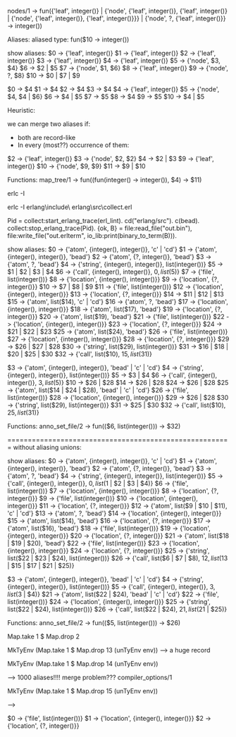 nodes/1 -> 
fun({'leaf', integer()} | 
    {'node', 
        {'leaf', integer()}, 
        {'leaf', integer()} | 
        {'node', 
            {'leaf', integer()}, 
            {'leaf', integer()}}} | 
    {'node', 
        ?, 
        {'leaf', integer()}} -> integer())


Aliases:
aliased type:
fun($10 -> integer())

show aliases:
$0 -> {'leaf', integer()}
$1 -> {'leaf', integer()}
$2 -> {'leaf', integer()}
$3 -> {'leaf', integer()}
$4 -> {'leaf', integer()}
$5 -> {'node', $3, $4}
$6 -> $2 | $5
$7 -> {'node', $1, $6}
$8 -> {'leaf', integer()}
$9 -> {'node', ?, $8}
$10 -> $0 | $7 | $9



$0 -> $4
$1 -> $4
$2 -> $4
$3 -> $4
$4 -> {'leaf', integer()}
$5 -> {'node', $4, $4 | $6}
$6 -> $4 | $5
$7 -> $5
$8 -> $4
$9 -> $5
$10 -> $4 | $5

Heuristic:

we can merge two aliases if:
- both are record-like
- In every (most??) occurrence of them:

$2 -> {'leaf', integer()}
$3 -> {'node', $2, $2}
$4 -> $2 | $3
$9 -> {'leaf', integer()}
$10 -> {'node', $9, $9}
$11 -> $9 | $10

Functions:
map_tree/1 -> fun((fun(integer() -> integer()), $4) -> $11)

erlc -I

erlc -I erlang\include\ erlang\src\collect.erl


Pid = collect:start_erlang_trace(erl_lint).
cd("erlang/src").
c(bead).
collect:stop_erlang_trace(Pid).
{ok, B} = file:read_file("out.bin"), file:write_file("out.erlterm", io_lib:print(binary_to_term(B))).    

show aliases:
$0 -> {'atom', {integer(), integer()}, 'c' | 'cd'}
$1 -> {'atom', {integer(), integer()}, 'bead'}
$2 -> {'atom', {?, integer()}, 'bead'}
$3 -> {'atom', ?, 'bead'}
$4 -> {'string', {integer(), integer()}, list(integer())}
$5 -> $1 | $2 | $3 | $4
$6 -> {'call', {integer(), integer()}, $0, list($5)}
$7 -> {'file', list(integer())}
$8 -> {'location', {integer(), integer()}}
$9 -> {'location', {?, integer()}}
$10 -> $7 | $8 | $9
$11 -> {'file', list(integer())}
$12 -> {'location', {integer(), integer()}}
$13 -> {'location', {?, integer()}}
$14 -> $11 | $12 | $13
$15 -> {'atom', list($14), 'c' | 'cd'}
$16 -> {'atom', ?, 'bead'}
$17 -> {'location', {integer(), integer()}}
$18 -> {'atom', list($17), 'bead'}
$19 -> {'location', {?, integer()}}
$20 -> {'atom', list($19), 'bead'}
$21 -> {'file', list(integer())}
$22 -> {'location', {integer(), integer()}}
$23 -> {'location', {?, integer()}}
$24 -> $21 | $22 | $23
$25 -> {'atom', list($24), 'bead'}
$26 -> {'file', list(integer())}
$27 -> {'location', {integer(), integer()}}
$28 -> {'location', {?, integer()}}
$29 -> $26 | $27 | $28
$30 -> {'string', list($29), list(integer())}
$31 -> $16 | $18 | $20 | $25 | $30
$32 -> {'call', list($10), $15, list($31)}


$3 -> {'atom', {integer(), integer()}, 'bead' | 'c' | 'cd'}
$4 -> {'string', {integer(), integer()}, list(integer())}
$5 -> $3 | $4
$6 -> {'call', {integer(), integer()}, $3, list($5)}
$10 -> $26 | $28
$14 -> $26 | $28
$24 -> $26 | $28
$25 -> {'atom', list($14 | $24 | $28), 'bead' | 'c' | 'cd'}
$26 -> {'file', list(integer())}
$28 -> {'location', {integer(), integer()}}
$29 -> $26 | $28
$30 -> {'string', list($29), list(integer())}
$31 -> $25 | $30
$32 -> {'call', list($10), $25, list($31)}

Functions:
anno_set_file/2 -> fun(($6, list(integer())) -> $32)

=======================================================
without aliasing unions:

show aliases:
$0 -> {'atom', {integer(), integer()}, 'c' | 'cd'}
$1 -> {'atom', {integer(), integer()}, 'bead'}
$2 -> {'atom', {?, integer()}, 'bead'}
$3 -> {'atom', ?, 'bead'}
$4 -> {'string', {integer(), integer()}, list(integer())}
$5 -> {'call', {integer(), integer()}, $0, list($1 | $2 | $3 | $4)}
$6 -> {'file', list(integer())}
$7 -> {'location', {integer(), integer()}}
$8 -> {'location', {?, integer()}}
$9 -> {'file', list(integer())}
$10 -> {'location', {integer(), integer()}}
$11 -> {'location', {?, integer()}}
$12 -> {'atom', list($9 | $10 | $11), 'c' | 'cd'}
$13 -> {'atom', ?, 'bead'}
$14 -> {'location', {integer(), integer()}}
$15 -> {'atom', list($14), 'bead'}
$16 -> {'location', {?, integer()}}
$17 -> {'atom', list($16), 'bead'}
$18 -> {'file', list(integer())}
$19 -> {'location', {integer(), integer()}}
$20 -> {'location', {?, integer()}}
$21 -> {'atom', list($18 | $19 | $20), 'bead'}
$22 -> {'file', list(integer())}
$23 -> {'location', {integer(), integer()}}
$24 -> {'location', {?, integer()}}
$25 -> {'string', list($22 | $23 | $24), list(integer())}
$26 -> {'call', list($6 | $7 | $8), $12, list($13 | $15 | $17 | $21 | $25)}


$3 -> {'atom', {integer(), integer()}, 'bead' | 'c' | 'cd'}
$4 -> {'string', {integer(), integer()}, list(integer())}
$5 -> {'call', {integer(), integer()}, $3, list($3 | $4)}
$21 -> {'atom', list($22 | $24), 'bead' | 'c' | 'cd'}
$22 -> {'file', list(integer())}
$24 -> {'location', {integer(), integer()}}
$25 -> {'string', list($22 | $24), list(integer())}
$26 -> {'call', list($22 | $24), $21, list($21 | $25)}

Functions:
anno_set_file/2 -> fun(($5, list(integer())) -> $26)


Map.take 1 $ Map.drop 2


MkTyEnv (Map.take 1 $ Map.drop 13 (unTyEnv env))
--> a huge record

MkTyEnv (Map.take 1 $ Map.drop 14 (unTyEnv env))

--> 1000  aliases!!!!
merge problem???
compiler_options/1


 MkTyEnv (Map.take 1 $ Map.drop 15 (unTyEnv env))

 -->


 $0 -> {'file', list(integer())}
$1 -> {'location', {integer(), integer()}}
$2 -> {'location', {?, integer()}}